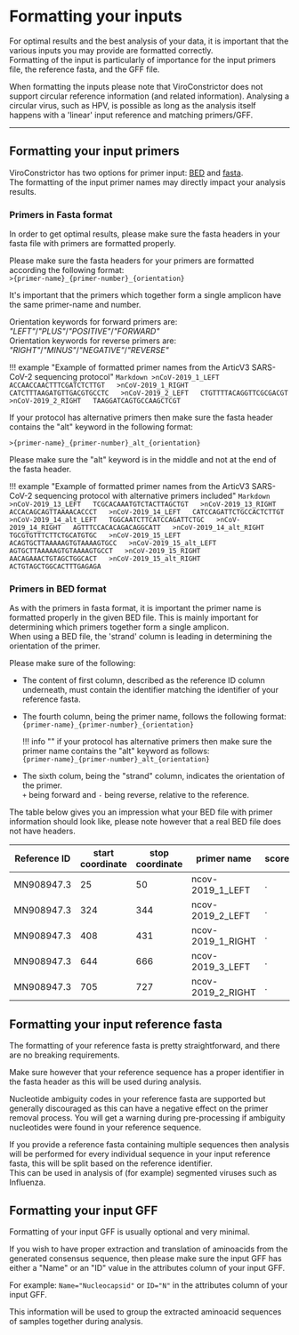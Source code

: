 # Formatting your inputs

For optimal results and the best analysis of your data, it is important that the various inputs you may provide are formatted correctly.  
Formatting of the input is particularly of importance for the input primers file, the reference fasta, and the GFF file.

When formatting the inputs please note that ViroConstrictor does not support circular reference information (and related information). Analysing a circular virus, such as HPV, is possible as long as the analysis itself happens with a 'linear' input reference and matching primers/GFF.

---

## Formatting your input primers

ViroConstrictor has two options for primer input: [BED](https://en.wikipedia.org/wiki/BED_(file_format)) and [fasta](https://en.wikipedia.org/wiki/FASTA_format).  
The formatting of the input primer names may directly impact your analysis results.

### Primers in Fasta format

In order to get optimal results, please make sure the fasta headers in your fasta file with primers are formatted properly.  

Please make sure the fasta headers for your primers are formatted according the following format:  
`>{primer-name}_{primer-number}_{orientation}`

It's important that the primers which together form a single amplicon have the same primer-name and number.  

Orientation keywords for forward primers are: *"LEFT"*/*"PLUS"*/*"POSITIVE"*/*"FORWARD"*  
Orientation keywords for reverse primers are: *"RIGHT"*/*"MINUS"*/*"NEGATIVE"*/*"REVERSE"*

!!! example "Example of formatted primer names from the ArticV3 SARS-CoV-2 sequencing protocol"
    ```Markdown
    >nCoV-2019_1_LEFT  
    ACCAACCAACTTTCGATCTCTTGT  
    >nCoV-2019_1_RIGHT  
    CATCTTTAAGATGTTGACGTGCCTC  
    >nCoV-2019_2_LEFT  
    CTGTTTTACAGGTTCGCGACGT  
    >nCoV-2019_2_RIGHT  
    TAAGGATCAGTGCCAAGCTCGT
    ```

If your protocol has alternative primers then make sure the fasta header contains the "alt" keyword in the following format:

`>{primer-name}_{primer-number}_alt_{orientation}`  

Please make sure the "alt" keyword is in the middle and not at the end of the fasta header.

!!! example "Example of formatted primer names from the ArticV3 SARS-CoV-2 sequencing protocol with alternative primers included"
    ```Markdown
    >nCoV-2019_13_LEFT  
    TCGCACAAATGTCTACTTAGCTGT  
    >nCoV-2019_13_RIGHT  
    ACCACAGCAGTTAAAACACCCT  
    >nCoV-2019_14_LEFT  
    CATCCAGATTCTGCCACTCTTGT  
    >nCoV-2019_14_alt_LEFT  
    TGGCAATCTTCATCCAGATTCTGC  
    >nCoV-2019_14_RIGHT  
    AGTTTCCACACAGACAGGCATT  
    >nCoV-2019_14_alt_RIGHT  
    TGCGTGTTTCTTCTGCATGTGC  
    >nCoV-2019_15_LEFT  
    ACAGTGCTTAAAAAGTGTAAAAGTGCC  
    >nCoV-2019_15_alt_LEFT  
    AGTGCTTAAAAAGTGTAAAAGTGCCT  
    >nCoV-2019_15_RIGHT  
    AACAGAAACTGTAGCTGGCACT  
    >nCoV-2019_15_alt_RIGHT  
    ACTGTAGCTGGCACTTTGAGAGA
    ```


### Primers in BED format

As with the primers in fasta format, it is important the primer name is formatted properly in the given BED file. This is mainly important for determining which primers together form a single amplicon.  
When using a BED file, the 'strand' column is leading in determining the orientation of the primer.

Please make sure of the following:

* The content of first column, described as the reference ID column underneath, must contain the identifier matching the identifier of your reference fasta.

* The fourth column, being the primer name, follows the following format:  
`{primer-name}_{primer-number}_{orientation}`  
    
    !!! info ""
        if your protocol has alternative primers then make sure the primer name contains the "alt" keyword as follows:  
        `{primer-name}_{primer-number}_alt_{orientation}`

* The sixth colum, being the "strand" column, indicates the orientation of the primer.  
`+` being forward and `-` being reverse, relative to the reference.

The table below gives you an impression what your BED file with primer information should look like, please note however that a real BED file does not have headers. 

| Reference ID 	| start coordinate  	| stop coordinate  	| primer name  	        | score | strand    |
|------------	|-----	                |-----	            |-------------------	|----	|-------    |
| MN908947.3 	| 25  	                | 50  	            | ncov-2019_1_LEFT  	| . 	| + 	    |
| MN908947.3 	| 324 	                | 344 	            | ncov-2019_2_LEFT  	| . 	| + 	    |
| MN908947.3 	| 408 	                | 431 	            | ncov-2019_1_RIGHT 	| . 	| - 	    |
| MN908947.3 	| 644 	                | 666 	            | ncov-2019_3_LEFT  	| . 	| + 	    |
| MN908947.3 	| 705 	                | 727 	            | ncov-2019_2_RIGHT 	| . 	| - 	    |


## Formatting your input reference fasta

The formatting of your reference fasta is pretty straightforward, and there are no breaking requirements.  

Make sure however that your reference sequence has a proper identifier in the fasta header as this will be used during analysis.

Nucleotide ambiguity codes in your reference fasta are supported but generally discouraged as this can have a negative effect on the primer removal process. You will get a warning during pre-processing if ambiguity nucleotides were found in your reference sequence.  

If you provide a reference fasta containing multiple sequences then analysis will be performed for every individual sequence in your input reference fasta, this will be split based on the reference identifier.  
This can be used in analysis of (for example) segmented viruses such as Influenza.


## Formatting your input GFF

Formatting of your input GFF is usually optional and very minimal.  

If you wish to have proper extraction and translation of aminoacids from the generated consensus sequence, then please make sure the input GFF has either a "Name" or an "ID" value in the attributes column of your input GFF.

For example: `Name="Nucleocapsid"` or `ID="N"` in the attributes column of your input GFF.

This information will be used to group the extracted aminoacid sequences of samples together during analysis.